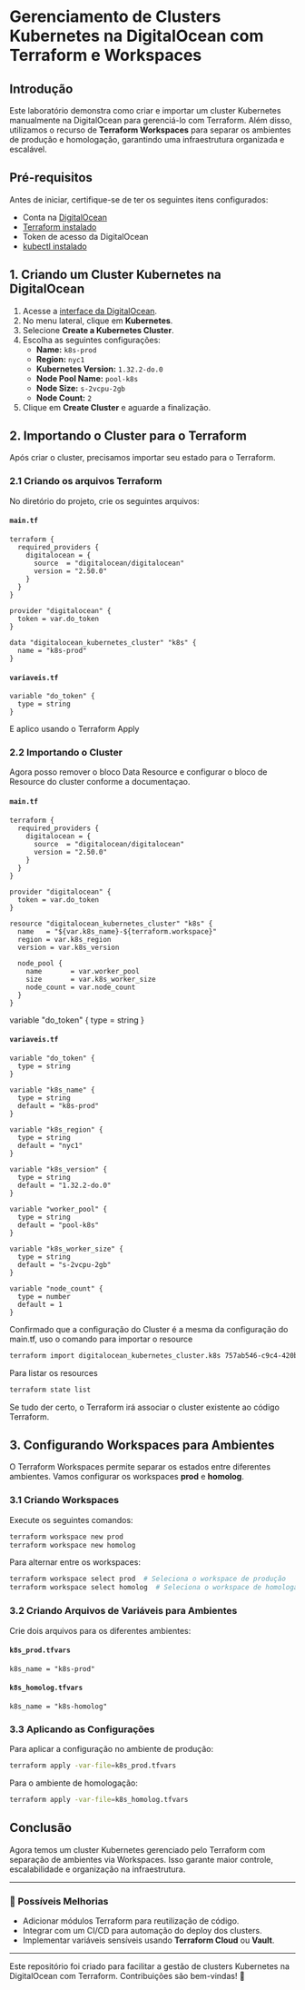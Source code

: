 # Gerenciamento de Clusters Kubernetes na DigitalOcean com Terraform e Workspaces

## Introdução
Este laboratório demonstra como criar e importar um cluster Kubernetes manualmente na DigitalOcean para gerenciá-lo com Terraform. Além disso, utilizamos o recurso de **Terraform Workspaces** para separar os ambientes de produção e homologação, garantindo uma infraestrutura organizada e escalável.

## Pré-requisitos
Antes de iniciar, certifique-se de ter os seguintes itens configurados:
- Conta na [DigitalOcean](https://www.digitalocean.com/)
- [Terraform instalado](https://developer.hashicorp.com/terraform/downloads)
- Token de acesso da DigitalOcean
- [kubectl instalado](https://kubernetes.io/docs/tasks/tools/install-kubectl/)

## 1. Criando um Cluster Kubernetes na DigitalOcean
1. Acesse a [interface da DigitalOcean](https://cloud.digitalocean.com/).
2. No menu lateral, clique em **Kubernetes**.
3. Selecione **Create a Kubernetes Cluster**.
4. Escolha as seguintes configurações:
   - **Name:** `k8s-prod`
   - **Region:** `nyc1`
   - **Kubernetes Version:** `1.32.2-do.0`
   - **Node Pool Name:** `pool-k8s`
   - **Node Size:** `s-2vcpu-2gb`
   - **Node Count:** `2`
5. Clique em **Create Cluster** e aguarde a finalização.

## 2. Importando o Cluster para o Terraform
Após criar o cluster, precisamos importar seu estado para o Terraform.

### 2.1 Criando os arquivos Terraform
No diretório do projeto, crie os seguintes arquivos:

#### **`main.tf`**
```hcl
terraform {
  required_providers {
    digitalocean = {
      source  = "digitalocean/digitalocean"
      version = "2.50.0"
    }
  }
}

provider "digitalocean" {
  token = var.do_token
}

data "digitalocean_kubernetes_cluster" "k8s" {
  name = "k8s-prod"
}
```



#### **`variaveis.tf`**
```hcl
variable "do_token" {
  type = string
}

```
E aplico usando o Terraform Apply

### 2.2 Importando o Cluster
Agora posso remover o bloco Data Resource e configurar o bloco de Resource do cluster conforme a documentaçao. 

#### **`main.tf`**
```hcl
terraform {
  required_providers {
    digitalocean = {
      source  = "digitalocean/digitalocean"
      version = "2.50.0"
    }
  }
}

provider "digitalocean" {
  token = var.do_token
}

resource "digitalocean_kubernetes_cluster" "k8s" {
  name   = "${var.k8s_name}-${terraform.workspace}"
  region = var.k8s_region
  version = var.k8s_version

  node_pool {
    name       = var.worker_pool
    size       = var.k8s_worker_size
    node_count = var.node_count
  }
}

```

variable "do_token" {
  type = string
}

#### **`variaveis.tf`**
```hcl
variable "do_token" {
  type = string
}

variable "k8s_name" {
  type = string
  default = "k8s-prod"
}

variable "k8s_region" {
  type = string
  default = "nyc1"
}

variable "k8s_version" {
  type = string
  default = "1.32.2-do.0"
}

variable "worker_pool" {
  type = string
  default = "pool-k8s"
}

variable "k8s_worker_size" {
  type = string
  default = "s-2vcpu-2gb"
}

variable "node_count" {
  type = number
  default = 1
}

```
Confirmado que a configuração do Cluster é a mesma da configuração do main.tf, uso o comando para importar o resource

```sh
terraform import digitalocean_kubernetes_cluster.k8s 757ab546-c9c4-420b-xxxxxxxxxx
```
Para listar os resources
```sh
terraform state list
```
Se tudo der certo, o Terraform irá associar o cluster existente ao código Terraform.

## 3. Configurando Workspaces para Ambientes
O Terraform Workspaces permite separar os estados entre diferentes ambientes. Vamos configurar os workspaces **prod** e **homolog**.

### 3.1 Criando Workspaces
Execute os seguintes comandos:
```sh
terraform workspace new prod
terraform workspace new homolog
```

Para alternar entre os workspaces:
```sh
terraform workspace select prod  # Seleciona o workspace de produção
terraform workspace select homolog  # Seleciona o workspace de homologação
```

### 3.2 Criando Arquivos de Variáveis para Ambientes
Crie dois arquivos para os diferentes ambientes:

#### **`k8s_prod.tfvars`**
```hcl
k8s_name = "k8s-prod"
```

#### **`k8s_homolog.tfvars`**
```hcl
k8s_name = "k8s-homolog"
```

### 3.3 Aplicando as Configurações
Para aplicar a configuração no ambiente de produção:
```sh
terraform apply -var-file=k8s_prod.tfvars
```
Para o ambiente de homologação:
```sh
terraform apply -var-file=k8s_homolog.tfvars
```

## Conclusão
Agora temos um cluster Kubernetes gerenciado pelo Terraform com separação de ambientes via Workspaces. Isso garante maior controle, escalabilidade e organização na infraestrutura.

---

### 📌 Possíveis Melhorias
- Adicionar módulos Terraform para reutilização de código.
- Integrar com um CI/CD para automação do deploy dos clusters.
- Implementar variáveis sensíveis usando **Terraform Cloud** ou **Vault**.

---

Este repositório foi criado para facilitar a gestão de clusters Kubernetes na DigitalOcean com Terraform. Contribuições são bem-vindas! 🚀

